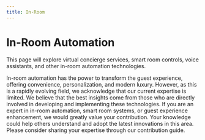 ```yaml
---
title: In-Room 
---
```


# In-Room Automation

This page will explore virtual concierge services, smart room controls, voice assistants, and other in-room automation technologies.

In-room automation has the power to transform the guest experience, offering convenience, personalization, and modern luxury. However, as this is a rapidly evolving field, we acknowledge that our current expertise is limited. We believe that the best insights come from those who are directly involved in developing and implementing these technologies. If you are an expert in in-room automation, smart room systems, or guest experience enhancement, we would greatly value your contribution. Your knowledge could help others understand and adopt the latest innovations in this area. Please consider sharing your expertise through our contribution guide.

